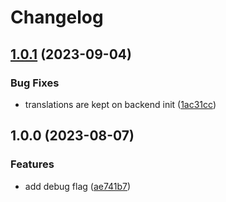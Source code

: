 # Changelog

## [1.0.1](https://github.com/phrase/phrase-ota-i18n/compare/v1.0.0...v1.0.1) (2023-09-04)


### Bug Fixes

* translations are kept on backend init ([1ac31cc](https://github.com/phrase/phrase-ota-i18n/commit/1ac31cc4cb7cfc6f6ce186a80dd26a19a8bdc844))

## 1.0.0 (2023-08-07)


### Features

* add debug flag ([ae741b7](https://github.com/phrase/phrase-ota-i18n/commit/ae741b79a8eadc75603e23b70d55c435ea7de26a))
